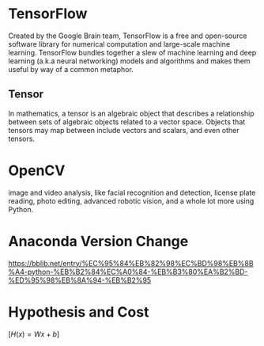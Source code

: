 # TensorFlow
Created by the Google Brain team, TensorFlow is a free and open-source software library for numerical computation and large-scale machine learning. TensorFlow bundles together a slew of machine learning and deep learning (a.k.a neural networking) models and algorithms and makes them useful by way of a common metaphor. 

## Tensor
In mathematics, a tensor is an algebraic object that describes a relationship between sets of algebraic objects related to a vector space. Objects that tensors may map between include vectors and scalars, and even other tensors. 

# OpenCV
image and video analysis, like facial recognition and detection, license plate reading, photo editing, advanced robotic vision, and a whole lot more using Python.

# Anaconda Version Change
https://bblib.net/entry/%EC%95%84%EB%82%98%EC%BD%98%EB%8B%A4-python-%EB%B2%84%EC%A0%84-%EB%B3%80%EA%B2%BD-%ED%95%98%EB%8A%94-%EB%B2%95

# Hypothesis and Cost
$[H(x) = Wx + b]$
